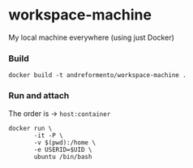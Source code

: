 # workspace-machine
My local machine everywhere (using just Docker)

### Build

```
docker build -t andreformento/workspace-machine .
```

### Run and attach

The order is -> `host:container`

```
docker run \
       -it -P \
       -v $(pwd):/home \
       -e USERID=$UID \
       ubuntu /bin/bash
```
